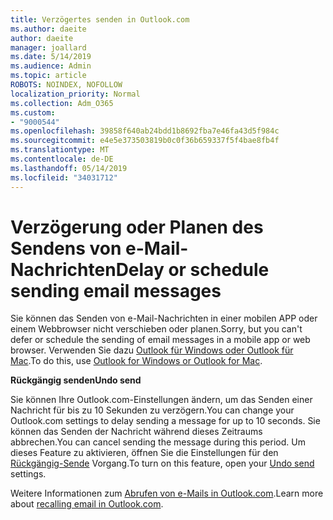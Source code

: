 ```yaml
---
title: Verzögertes senden in Outlook.com
ms.author: daeite
author: daeite
manager: joallard
ms.date: 5/14/2019
ms.audience: Admin
ms.topic: article
ROBOTS: NOINDEX, NOFOLLOW
localization_priority: Normal
ms.collection: Adm_O365
ms.custom:
- "9000544"
ms.openlocfilehash: 39858f640ab24bdd1b8692fba7e46fa43d5f984c
ms.sourcegitcommit: e4e5e373503819b0c0f36b659337f5f4bae8fb4f
ms.translationtype: MT
ms.contentlocale: de-DE
ms.lasthandoff: 05/14/2019
ms.locfileid: "34031712"
---
```

# <a name="delay-or-schedule-sending-email-messages"></a><span data-ttu-id="b19df-102">Verzögerung oder Planen des Sendens von e-Mail-Nachrichten</span><span class="sxs-lookup"><span data-stu-id="b19df-102">Delay or schedule sending email messages</span></span>

<span data-ttu-id="b19df-103">Sie können das Senden von e-Mail-Nachrichten in einer mobilen APP oder einem Webbrowser nicht verschieben oder planen.</span><span class="sxs-lookup"><span data-stu-id="b19df-103">Sorry, but you can't defer or schedule the sending of email messages in a mobile app or web browser.</span></span> <span data-ttu-id="b19df-104">Verwenden Sie dazu [Outlook für Windows oder Outlook für Mac](https://products.office.com/outlook/email-and-calendar-software-microsoft-outlook).</span><span class="sxs-lookup"><span data-stu-id="b19df-104">To do this, use [Outlook for Windows or Outlook for Mac](https://products.office.com/outlook/email-and-calendar-software-microsoft-outlook).</span></span>

<span data-ttu-id="b19df-105">**Rückgängig senden**</span><span class="sxs-lookup"><span data-stu-id="b19df-105">**Undo send**</span></span>

<span data-ttu-id="b19df-106">Sie können Ihre Outlook.com-Einstellungen ändern, um das Senden einer Nachricht für bis zu 10 Sekunden zu verzögern.</span><span class="sxs-lookup"><span data-stu-id="b19df-106">You can change your Outlook.com settings to delay sending a message for up to 10 seconds.</span></span> <span data-ttu-id="b19df-107">Sie können das Senden der Nachricht während dieses Zeitraums abbrechen.</span><span class="sxs-lookup"><span data-stu-id="b19df-107">You can cancel sending the message during this period.</span></span> <span data-ttu-id="b19df-108">Um dieses Feature zu aktivieren, öffnen Sie die Einstellungen für den [Rückgängig-Sende](https://outlook.live.com/mail/options/mail/messageContent/undoSend) Vorgang.</span><span class="sxs-lookup"><span data-stu-id="b19df-108">To turn on this feature, open your [Undo send](https://outlook.live.com/mail/options/mail/messageContent/undoSend) settings.</span></span>

<span data-ttu-id="b19df-109">Weitere Informationen zum [Abrufen von e-Mails in Outlook.com](https://support.office.com/article/c069ddde-5282-4085-8f4c-d7b133324f8a).</span><span class="sxs-lookup"><span data-stu-id="b19df-109">Learn more about [recalling email in Outlook.com](https://support.office.com/article/c069ddde-5282-4085-8f4c-d7b133324f8a).</span></span>